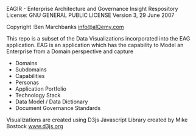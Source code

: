 EAGIR - Enterprise Architecture and Governance Insight Respository
License: GNU GENERAL PUBLIC LICENSE Version 3, 29 June 2007

Copyright :Ben Marchbanks info@alQemy.com

This repo is a subset of the Data Visualizations incorporated into the EAG application.
EAG is an application which has the capability to Model an Enterprise from a Domain perspective and capture

- Domains
- Subdomains
- Capabilities
- Personas
- Application Portfolio
- Technology Stack
- Data Model / Data Dictionary
- Document Governance Standards

Visualizations are created using D3js Javascript Library created by Mike Bostock www.d3js.org
